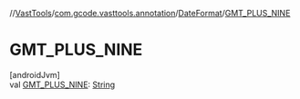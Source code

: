 //[VastTools](../../../index.md)/[com.gcode.vasttools.annotation](../index.md)/[DateFormat](index.md)/[GMT_PLUS_NINE](-g-m-t_-p-l-u-s_-n-i-n-e.md)

# GMT_PLUS_NINE

[androidJvm]\
val [GMT_PLUS_NINE](-g-m-t_-p-l-u-s_-n-i-n-e.md): [String](https://developer.android.com/reference/kotlin/java/lang/String.html)
